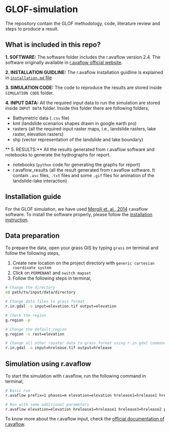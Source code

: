 # GLOF-simulation
The repository contain the GLOF methodology, code, literature review and steps to produce a result.

## What is included in this repo?

**1. SOFTWARE:** The software folder includes the r.avaflow version 2.4. The software originally available in [r.avaflow official website](https://www.landslidemodels.org/r.avaflow/software.php).

**2. INSTALLATION GUIDLINE:** The r.avaflow installation guidline is explained in [`installation.md` file](https://github.com/iamtekson/GLOF-simulation/blob/main/Installation.md)

**3. SIMULATION CODE:** The code to reproduce the results are stored inside `SIMULATION CODE` folder.

**4. INPUT DATA:** All the required input data to run the simulation are stored inside `INPUT DATA` folder. Inside this folder there are following folders,

  * Bathymetric data (`.csv` file)
  * kml (landslide scenarios shapes drawn in google earth pro)
  * rasters (all the required input raster maps, i.e., landslide rasters, lake raster, elevation rasters)
  * shp (vector representation of the landslide and lake boundary)

** 5. RESULTS:** All the results generated from r.avaflow software and notebooks to generate the hydrographs for report.
  * notebooks (`python` code for generating the graphs for report)
  * r.avaflow_results (all the result generated from r.avaflow software. It contain `.asc` files, `.txt` files and some `.gif` files for animation of the landslide-lake interaction)

## Installation guide

For the GLOF simulation, we have used [Mergili et. al., 2014](https://gmd.copernicus.org/articles/8/4027/2015/) r.avaflow software. To install the software properly, please follow the [installation instruction](./Installation.md).

## Data preparation

To prepare the data, open your grass GIS by typing `grass` on terminal and follow the following steps,

1. Create new location on the project directory with `generic cartesian coordinate system`
2. Click on `PERMENANT` and `switch mapset`
3. Follow the following steps in terminal,

```sh
# Change the directory
cd path/to/input/data/directory

# Change data files to grass format
r.in.gdal -o input=elevation.tif output=elevation

# Check the region 
g.region -p

# Change the default region
g.region -s rast=elevation

# Change all other rasater data to grass format using r.in.gdal command
r.in.gdal -o input=hrelease.tif output=hrelease
```

## Simulation using r.avaflow

To start the simulation with r.avaflow, run the following command in terminal,

```sh
# Basic run
r.avaflow prefix=1 phases=m elevation=elevation hrelease1=hrelease1 hrelease2=hrelease2 

# Run with some additional parameters
r.avaflow elevation=elevation hrelease1=hrelease1 hrelease3=hrelease2 phases=m prefix=3 friction=35,20,3,0,0,0,0.05 time=10,300
```

To know more about the r.avaflow input, check the [official documentation of r.avaflow](https://www.landslidemodels.org/r.avaflow/manual.php).
